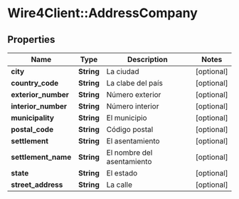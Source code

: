 # Wire4Client::AddressCompany

## Properties
Name | Type | Description | Notes
------------ | ------------- | ------------- | -------------
**city** | **String** | La ciudad | [optional] 
**country_code** | **String** | La clabe del país | [optional] 
**exterior_number** | **String** | Número exterior | [optional] 
**interior_number** | **String** | Número interior | [optional] 
**municipality** | **String** | El municipio | [optional] 
**postal_code** | **String** | Código postal | [optional] 
**settlement** | **String** | El asentamiento | [optional] 
**settlement_name** | **String** | El nombre del asentamiento | [optional] 
**state** | **String** | El estado | [optional] 
**street_address** | **String** | La calle | [optional] 


